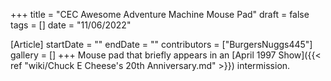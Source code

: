 +++
title = "CEC Awesome Adventure Machine Mouse Pad"
draft = false
tags = []
date = "11/06/2022"

[Article]
startDate = ""
endDate = ""
contributors = ["BurgersNuggs445"]
gallery = []
+++
Mouse pad that briefly appears in an [April 1997 Show]({{< ref "wiki/Chuck E Cheese's 20th Anniversary.md" >}}) intermission.